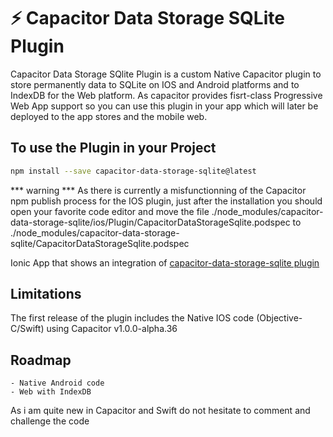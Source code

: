 # ⚡️ Capacitor Data Storage SQLite Plugin
Capacitor Data Storage SQlite  Plugin is a custom Native Capacitor plugin to store permanently data to SQLite on IOS and Android platforms and to IndexDB for the Web platform.
As capacitor provides fisrt-class Progressive Web App support so you can use this plugin in your app which will later be deployed to the app stores and the mobile web.

## To use the Plugin in your Project
```bash
npm install --save capacitor-data-storage-sqlite@latest
```
*** warning *** 
As there is currently a misfunctionning of the Capacitor npm publish process for the IOS plugin, just after the installation you should open your favorite code editor and move the file ./node_modules/capacitor-data-storage-sqlite/ios/Plugin/CapacitorDataStorageSqlite.podspec to ./node_modules/capacitor-data-storage-sqlite/CapacitorDataStorageSqlite.podspec

Ionic App that shows an integration of [capacitor-data-storage-sqlite plugin](https://github.com/jepiqueau/ionic-capacitor-data-storage-sqlite)

## Limitations
The first release of the plugin includes the Native IOS code (Objective-C/Swift) using Capacitor v1.0.0-alpha.36

## Roadmap
    - Native Android code
    - Web with IndexDB

As i am quite new in Capacitor and Swift do not hesitate to comment and challenge the code


